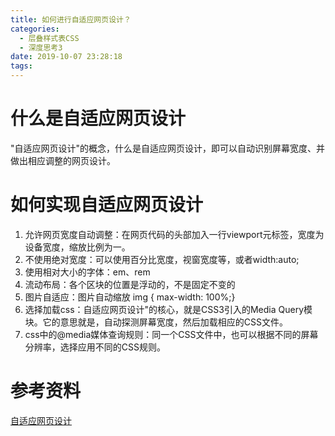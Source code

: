 ```yaml
---
title: 如何进行自适应网页设计？
categories:
  - 层叠样式表CSS
  - 深度思考3
date: 2019-10-07 23:28:18
tags:
---
```

# 什么是自适应网页设计

"自适应网页设计"的概念，什么是自适应网页设计，即可以自动识别屏幕宽度、并做出相应调整的网页设计。  

# 如何实现自适应网页设计

1. 允许网页宽度自动调整：在网页代码的头部加入一行viewport元标签，宽度为设备宽度，缩放比例为一。 
2. 不使用绝对宽度：可以使用百分比宽度，视窗宽度等，或者width:auto;  
3. 使用相对大小的字体：em、rem  
4. 流动布局：各个区块的位置是浮动的，不是固定不变的 
5. 图片自适应：图片自动缩放 img { max-width: 100%;} 
6. 选择加载css：自适应网页设计"的核心，就是CSS3引入的Media Query模块。它的意思就是，自动探测屏幕宽度，然后加载相应的CSS文件。
7. css中的@media媒体查询规则：同一个CSS文件中，也可以根据不同的屏幕分辨率，选择应用不同的CSS规则。  

# 参考资料

[自适应网页设计](https://zhidao.baidu.com/question/245161275053820324.html?fr=iks&word=%25%2Cvw%2Cwh%2Cvm%B5%A5%CE%BB&ie=gbk)
